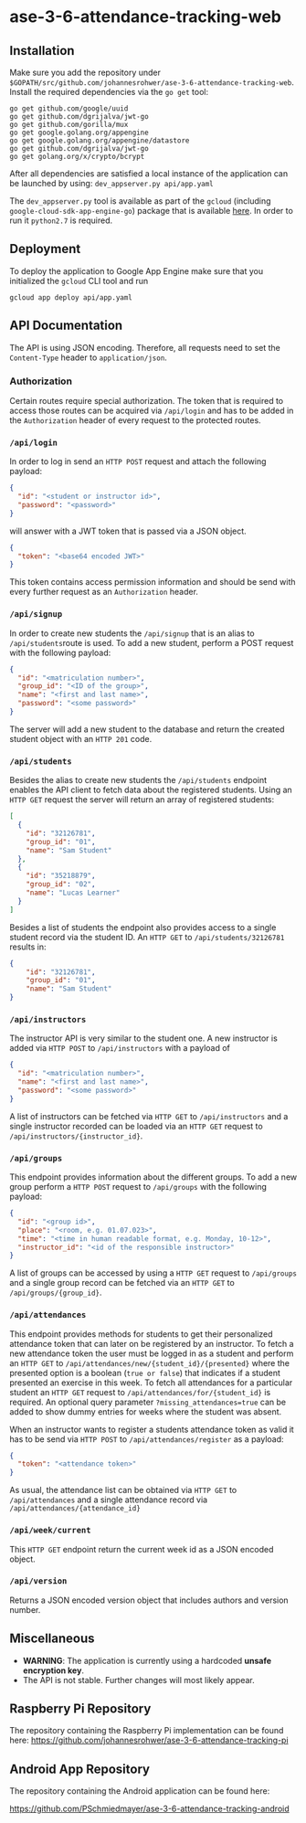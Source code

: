 # ase-3-6-attendance-tracking-web
## Installation
Make sure you add the repository under 
`$GOPATH/src/github.com/johannesrohwer/ase-3-6-attendance-tracking-web`. 
Install the required dependencies via the `go get` tool:
```
go get github.com/google/uuid
go get github.com/dgrijalva/jwt-go
go get github.com/gorilla/mux
go get google.golang.org/appengine
go get google.golang.org/appengine/datastore
go get github.com/dgrijalva/jwt-go
go get golang.org/x/crypto/bcrypt
```

After all dependencies are satisfied a local instance of the application can be launched by using:
`dev_appserver.py api/app.yaml`

The `dev_appserver.py` tool is available as part of the `gcloud` (including `google-cloud-sdk-app-engine-go`)
package that is available [here](https://cloud.google.com/sdk/docs/). In order to run it `python2.7` is required.

## Deployment
To deploy the application to Google App Engine make sure that you initialized the `gcloud` CLI tool and run

`gcloud app deploy api/app.yaml`


## API Documentation
The API is using JSON encoding. Therefore, all requests need to set the `Content-Type` header
to `application/json`.

### Authorization
Certain routes require special authorization. The token that is required to access those routes can be acquired via
`/api/login` and has to be added in the `Authorization` header of every request to the protected routes.

### `/api/login`
In order to log in send an `HTTP POST` request and attach the following payload:
```json
{
  "id": "<student or instructor id>",
  "password": "<password>"
}
```


will answer with a JWT token that is passed via a JSON object.

```json
{
  "token": "<base64 encoded JWT>"
}
```

This token contains access permission information and should
be send with every further request as an `Authorization` header.

### `/api/signup`
In order to create new students the `/api/signup` that is an alias to `/api/students`route is used.
To add a new student, perform a POST request with the following payload:
```json
{
  "id": "<matriculation number>",
  "group_id": "<ID of the group>",
  "name": "<first and last name>",
  "password": "<some password>"
}
```

The server will add a new student to the database and return the created student object with an `HTTP 201` code.

### `/api/students`
Besides the alias to create new students the `/api/students` endpoint enables the API client to fetch data about the registered students.
Using an `HTTP GET` request the server will return an array of registered students:
```json
[
  {
    "id": "32126781",
    "group_id": "01",
    "name": "Sam Student"
  },
  {
    "id": "35218879",
    "group_id": "02",
    "name": "Lucas Learner"
  }
]
```

Besides a list of students the endpoint also provides access to a single student record via the student ID.
An `HTTP GET` to `/api/students/32126781` results in:
```json
{
    "id": "32126781",
    "group_id": "01",
    "name": "Sam Student"
}
```

### `/api/instructors`
The instructor API is very similar to the student one. A new instructor is added via `HTTP POST`
to `/api/instructors` with a payload of
```json
{
  "id": "<matriculation number>",
  "name": "<first and last name>",
  "password": "<some password>"
}
```

A list of instructors can be fetched via `HTTP GET` to `/api/instructors` and a single instructor recorded can be
loaded via an `HTTP GET` request to `/api/instructors/{instructor_id}`.

### `/api/groups`
This endpoint provides information about the different groups.
To add a new group perform a `HTTP POST` request to `/api/groups` with the following payload:
```json
{
  "id": "<group id>",
  "place": "<room, e.g. 01.07.023>",
  "time": "<time in human readable format, e.g. Monday, 10-12>",
  "instructor_id": "<id of the responsible instructor>"
}
```

A list of groups can be accessed by using a `HTTP GET` request to `/api/groups` and a single group record can be fetched
via an `HTTP GET` to `/api/groups/{group_id}`.

### `/api/attendances`
This endpoint provides methods for students to get their personalized attendance token that can
later on be registered by an instructor.
To fetch a new attendance token the user must be logged in as a student and perform an `HTTP GET`
to `/api/attendances/new/{student_id}/{presented}` where the presented option is a boolean (`true or false`)
that indicates if a student presented an exercise in this week.
To fetch all attendances for a particular student an `HTTP GET` request to `/api/attendances/for/{student_id}` is required.
An optional query parameter `?missing_attendances=true` can be added to show dummy entries for weeks where the student was absent.

When an instructor wants to register a students attendance token as valid it has to be send via `HTTP POST`
to `/api/attendances/register` as a payload:
```json
{
  "token": "<attendance token>"
}
```

As usual, the attendance list can be obtained via `HTTP GET` to `/api/attendances` and a single attendance record via 
`/api/attendances/{attendance_id}`

### `/api/week/current`
This `HTTP GET` endpoint return the current week id as a JSON encoded object.

### `/api/version`
Returns a JSON encoded version object that includes authors and version number.


## Miscellaneous
 - __WARNING__: The application is currently using a hardcoded __unsafe encryption key__.
 - The API is not stable. Further changes will most likely appear.

## Raspberry Pi Repository

The repository containing the Raspberry Pi implementation can be found here:
https://github.com/johannesrohwer/ase-3-6-attendance-tracking-pi

## Android App Repository

The repository containing the Android application can be found here:

https://github.com/PSchmiedmayer/ase-3-6-attendance-tracking-android